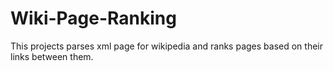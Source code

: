 # Wiki-Page-Ranking
This projects parses xml page for wikipedia and ranks pages based on their links between them.

